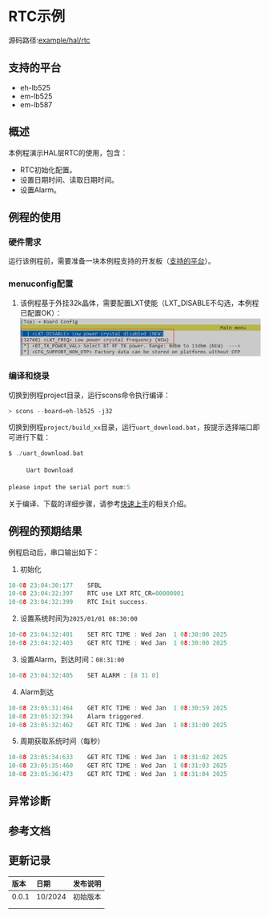 # RTC示例
源码路径:[example/hal/rtc](https://github.com/OpenSiFli/SiFli-SDK/tree/main/example/hal/rtc)
## 支持的平台
<!-- 支持哪些板子和芯片平台 -->
+ eh-lb525
+ em-lb525
+ em-lb587
## 概述
<!-- 例程简介 -->
本例程演示HAL层RTC的使用，包含：
+ RTC初始化配置。
+ 设置日期时间、读取日期时间。
+ 设置Alarm。

## 例程的使用
<!-- 说明如何使用例程，比如连接哪些硬件管脚观察波形，编译和烧写可以引用相关文档。
对于rt_device的例程，还需要把本例程用到的配置开关列出来，比如PWM例程用到了PWM1，需要在onchip菜单里使能PWM1 -->

### 硬件需求
运行该例程前，需要准备一块本例程支持的开发板（[支持的平台](/sdk/get-started-gcc)）。

### menuconfig配置
1. 该例程基于外挂32k晶体，需要配置LXT使能（LXT_DISABLE不勾选，本例程已配置OK）：
![LXT ENABLE](./assets/mc_lxt_enable.png)

### 编译和烧录
切换到例程project目录，运行scons命令执行编译：
```c
> scons --board=eh-lb525 -j32
```
切换到例程`project/build_xx`目录，运行`uart_download.bat`，按提示选择端口即可进行下载：
```c
$ ./uart_download.bat

     Uart Download

please input the serial port num:5
```
关于编译、下载的详细步骤，请参考[快速上手](/sdk/get-started-gcc)的相关介绍。

## 例程的预期结果
<!-- 说明例程运行结果，比如哪几个灯会亮，会打印哪些log，以便用户判断例程是否正常运行，运行结果可以结合代码分步骤说明 -->
例程启动后，串口输出如下：
1. 初始化
```c
10-08 23:04:30:177    SFBL
10-08 23:04:32:397    RTC use LXT RTC_CR=00000001
10-08 23:04:32:399    RTC Init success.
```
2. 设置系统时间为`2025/01/01 08:30:00`
```c
10-08 23:04:32:401    SET RTC TIME : Wed Jan  1 08:30:00 2025
10-08 23:04:32:403    GET RTC TIME : Wed Jan  1 08:30:00 2025
```
3. 设置Alarm，到达时间：`08:31:00`
```c
10-08 23:04:32:405    SET ALARM : [8 31 0]
```
4. Alarm到达
```c
10-08 23:05:31:464    GET RTC TIME : Wed Jan  1 08:30:59 2025
10-08 23:05:32:394    Alarm triggered.
10-08 23:05:32:462    GET RTC TIME : Wed Jan  1 08:31:00 2025
```
5. 周期获取系统时间（每秒）
```c
10-08 23:05:34:633    GET RTC TIME : Wed Jan  1 08:31:02 2025
10-08 23:05:35:460    GET RTC TIME : Wed Jan  1 08:31:03 2025
10-08 23:05:36:473    GET RTC TIME : Wed Jan  1 08:31:04 2025
```

## 异常诊断


## 参考文档
<!-- 对于rt_device的示例，rt-thread官网文档提供的较详细说明，可以在这里添加网页链接，例如，参考RT-Thread的[RTC文档](https://www.rt-thread.org/document/site/#/rt-thread-version/rt-thread-standard/programming-manual/device/rtc/rtc) -->

## 更新记录
|版本 |日期   |发布说明 |
|:---|:---|:---|
|0.0.1 |10/2024 |初始版本 |
| | | |
| | | |



